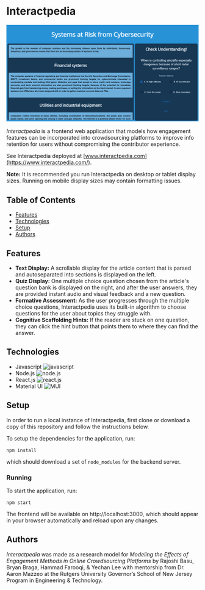 # Interactpedia

![Interactpedia Screenshot](./src/ExampleScreenshot.png)

_Interactpedia_ is a frontend web application that models how engagement features can be incorporated into crowdsourcing platforms to improve info retention for users without compromising the contributor experience.

See Interactpedia deployed at [www.interactpedia.com](https://www.interactpedia.com/).

**Note:** It is recommended you run Interactpedia on desktop or tablet display sizes. Running on mobile display sizes may contain formatting issues.

## Table of Contents
- [Features](https://github.com/hammadfarooqi/Interactpedia/#features)
- [Technologies](https://github.com/hammadfarooqi/Interactpedia/#technologies)
- [Setup](https://github.com/hammadfarooqi/Interactpedia/#setup)
- [Authors](https://github.com/hammadfarooqi/Interactpedia/#authors)

## Features

- **Text Display:** A scrollable display for the article content that is parsed and autoseparated into sections is displayed on the left.
- **Quiz Display:** One multiple choice question chosen from the article's question bank is displayed on the right, and after the user answers, they are provided instant audio and visual feedback and a new question.
- **Formative Assessment:** As the user progresses through the multiple choice questions, Interactpedia uses its built-in algorithm to choose questions for the user about topics they struggle with.
- **Cognitive Scaffolding Hints:** If the reader are stuck on one question, they can click the hint button that points them to where they can find the answer.

## Technologies
 - Javascript <img src="https://seeklogo.com/images/J/javascript-logo-8892AEFCAC-seeklogo.com.png" alt="javascript" width="30px">
 - Node.js <img src="https://seeklogo.com/images/N/nodejs-logo-FBE122E377-seeklogo.com.png" alt="node.js" width="30px">
 - React.js <img src="https://cdn4.iconfinder.com/data/icons/logos-3/600/React.js_logo-512.png" alt="react.js" width="30px">
 - Material UI <img src="https://v4.mui.com/static/logo.png" alt="MUI" height="30px">

## Setup
In order to run a local instance of Interactpedia, first clone or download a copy of this repository and follow the instructions below.

To setup the dependencies for the application, run:
```
npm install
```
which should download a set of `node_modules` for the backend server.

### Running
To start the application, run:
```
npm start
```
The frontend will be available on http://localhost:3000, which should appear in your browser automatically and reload upon any changes.

## Authors
_Interactpedia_ was made as a research model for _Modeling the Effects of Engagement Methods in Online Crowdsourcing Platforms_ by Rajoshi Basu, Bryan Braga, Hammad Farooqi, & Yechan Lee with mentorship from Dr. Aaron Mazzeo at the Rutgers University Governor’s School of New Jersey Program in Engineering & Technology. 

<!-- **Made by**: Hammad Farooqi & Yechan Lee. -->